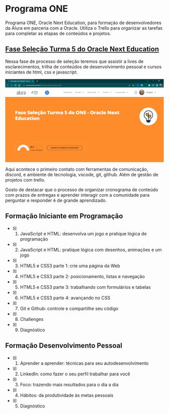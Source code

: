 # Programa ONE

Programa ONE, Oracle Next Education, para formação de desenvolvedores da Alura em parceria com a Oracle.
Utiliza o Trello para organizar as tarefas para completar as etapas de conteúdos e projetos.

## [Fase Seleção Turma 5 do Oracle Next Education](https://cursos.alura.com.br/formacao-fase-selecao-one5)

Nessa fase de processo de seleção teremos que assistir a lives de esclarecimentos, trilha de conteúdos de desenvolvimento pessoal e cursos iniciantes de html, css e javascript.

<p align="center" style="display: flex; align-items: flex-start; justify-content: center;">
  <img alt="programa-one" title="#programa-one" src="./.github/Fase_Selecao_Turma_5_Oracle_Next_Education-1.jpg" width="600px"> 
</p> 

Aqui acontece o primeiro contato com ferramentas de comunicação, discord, e ambiente de tecnologia, vscode, git, github. Além de gestão de projetos com trello. 

Gosto de destacar que o processo de organizar cronograma de conteúdo com prazos de entregas e aprender interagir com a comunidade para perguntar e responder é de grande aprendizado. 

## Formação Iniciante em Programação

- [x] 1. JavaScript e HTML: desenvolva um jogo e pratique lógica de programação
- [x] 2. JavaScript e HTML: pratique lógica com desenhos, animações e um jogo
- [x] 3. HTML5 e CSS3 parte 1: crie uma página da Web
- [x] 4. HTML5 e CSS3 parte 2: posicionamento, listas e navegação
- [x] 5. HTML5 e CSS3 parte 3: trabalhando com formulários e tabelas
- [x] 6. HTML5 e CSS3 parte 4: avançando no CSS
- [x] 7. Git e Github: controle e compartilhe seu código
- [x] 8. Challenges 
- [x] 9. Diagnóstico

## Formação Desenvolvimento Pessoal

- [x] 1. Aprender a aprender: técnicas para seu autodesenvolvimento
- [x] 2. LinkedIn: como fazer o seu perfil trabalhar para você
- [x] 3. Foco: trazendo mais resultados para o dia a dia
- [x] 4. Hábitos: da produtividade às metas pessoais 
- [x] 5. Diagnóstico